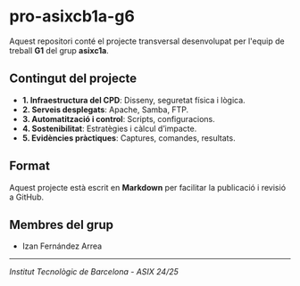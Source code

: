 # pro-asixcb1a-g6

Aquest repositori conté el projecte transversal desenvolupat per l'equip de treball **G1** del grup **asixc1a**.

## Contingut del projecte

- **1. Infraestructura del CPD**: Disseny, seguretat física i lògica.
- **2. Serveis desplegats**: Apache, Samba, FTP.
- **3. Automatització i control**: Scripts, configuracions.
- **4. Sostenibilitat**: Estratègies i càlcul d’impacte.
- **5. Evidències pràctiques**: Captures, comandes, resultats.

## Format

Aquest projecte està escrit en **Markdown** per facilitar la publicació i revisió a GitHub.

## Membres del grup
- Izan Fernández Arrea
---

*Institut Tecnològic de Barcelona - ASIX 24/25*

